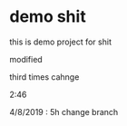 # demo shit

this is demo project for shit

modified

third times cahnge

2:46

4/8/2019 : 5h change branch